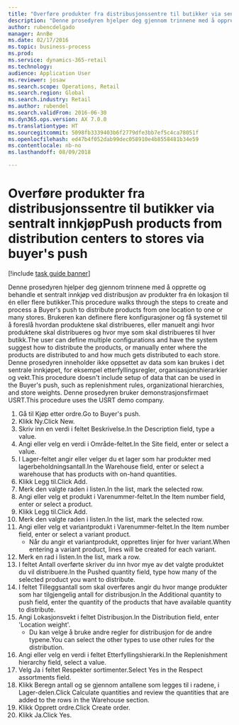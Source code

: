```yaml
--- 
title: "Overføre produkter fra distribusjonssentre til butikker via sentralt innkjøp"
description: "Denne prosedyren hjelper deg gjennom trinnene med å opprette og behandle et sentralt innkjøp ved distribusjon av produkter fra én lokasjon til én eller flere butikker."
author: rubencdelgado
manager: AnnBe
ms.date: 02/17/2016
ms.topic: business-process
ms.prod: 
ms.service: dynamics-365-retail
ms.technology: 
audience: Application User
ms.reviewer: josaw
ms.search.scope: Operations, Retail
ms.search.region: Global
ms.search.industry: Retail
ms.author: rubendel
ms.search.validFrom: 2016-06-30
ms.dyn365.ops.version: AX 7.0.0
ms.translationtype: HT
ms.sourcegitcommit: 5098fb3339403b6f2779dfe3bb7ef5c4ca78051f
ms.openlocfilehash: ed47b4f052dab99dec058910e4b8558481b34e59
ms.contentlocale: nb-no
ms.lasthandoff: 08/09/2018

---
```

# <a name="push-products-from-distribution-centers-to-stores-via-buyers-push"></a><span data-ttu-id="c2819-103">Overføre produkter fra distribusjonssentre til butikker via sentralt innkjøp</span><span class="sxs-lookup"><span data-stu-id="c2819-103">Push products from distribution centers to stores via buyer's push</span></span>

[!include [task guide banner](../includes/task-guide-banner.md)]

<span data-ttu-id="c2819-104">Denne prosedyren hjelper deg gjennom trinnene med å opprette og behandle et sentralt innkjøp ved distribusjon av produkter fra én lokasjon til én eller flere butikker.</span><span class="sxs-lookup"><span data-stu-id="c2819-104">This procedure walks through the steps to create and process a Buyer's push to distribute products from one location to one or many stores.</span></span> <span data-ttu-id="c2819-105">Brukeren kan definere flere konfigurasjoner og få systemet til å foreslå hvordan produktene skal distribueres, eller manuelt angi hvor produktene skal distribueres og hvor mye som skal distribueres til hver butikk.</span><span class="sxs-lookup"><span data-stu-id="c2819-105">The user can define multiple configurations and have the system suggest how to distribute the products, or manually enter where the products are distributed to and how much gets distributed to each store.</span></span> <span data-ttu-id="c2819-106">Denne prosedyren inneholder ikke oppsettet av data som kan brukes i det sentrale innkjøpet, for eksempel etterfyllingsregler, organisasjonshierarkier og vekt.</span><span class="sxs-lookup"><span data-stu-id="c2819-106">This procedure doesn't include setup of data that can be used in the Buyer's push, such as replenishment rules, organizational hierarchies, and store weights.</span></span> <span data-ttu-id="c2819-107">Denne prosedyren bruker demonstrasjonsfirmaet USRT.</span><span class="sxs-lookup"><span data-stu-id="c2819-107">This procedure uses the USRT demo company.</span></span>

1. <span data-ttu-id="c2819-108">Gå til Kjøp etter ordre.</span><span class="sxs-lookup"><span data-stu-id="c2819-108">Go to Buyer's push.</span></span>
2. <span data-ttu-id="c2819-109">Klikk Ny.</span><span class="sxs-lookup"><span data-stu-id="c2819-109">Click New.</span></span>
3. <span data-ttu-id="c2819-110">Skriv inn en verdi i feltet Beskrivelse.</span><span class="sxs-lookup"><span data-stu-id="c2819-110">In the Description field, type a value.</span></span>
4. <span data-ttu-id="c2819-111">Angi eller velg en verdi i Område-feltet.</span><span class="sxs-lookup"><span data-stu-id="c2819-111">In the Site field, enter or select a value.</span></span>
5. <span data-ttu-id="c2819-112">I Lager-feltet angir eller velger du et lager som har produkter med lagerbeholdningsantall.</span><span class="sxs-lookup"><span data-stu-id="c2819-112">In the Warehouse field, enter or select a warehouse that has products with on-hand quantities.</span></span>
6. <span data-ttu-id="c2819-113">Klikk Legg til.</span><span class="sxs-lookup"><span data-stu-id="c2819-113">Click Add.</span></span>
7. <span data-ttu-id="c2819-114">Merk den valgte raden i listen.</span><span class="sxs-lookup"><span data-stu-id="c2819-114">In the list, mark the selected row.</span></span>
8. <span data-ttu-id="c2819-115">Angi eller velg et produkt i Varenummer-feltet.</span><span class="sxs-lookup"><span data-stu-id="c2819-115">In the Item number field, enter or select a product.</span></span>
9. <span data-ttu-id="c2819-116">Klikk Legg til.</span><span class="sxs-lookup"><span data-stu-id="c2819-116">Click Add.</span></span>
10. <span data-ttu-id="c2819-117">Merk den valgte raden i listen.</span><span class="sxs-lookup"><span data-stu-id="c2819-117">In the list, mark the selected row.</span></span>
11. <span data-ttu-id="c2819-118">Angi eller velg et variantprodukt i Varenummer-feltet.</span><span class="sxs-lookup"><span data-stu-id="c2819-118">In the Item number field, enter or select a variant product.</span></span>
    * <span data-ttu-id="c2819-119">Når du angir et variantprodukt, opprettes linjer for hver variant.</span><span class="sxs-lookup"><span data-stu-id="c2819-119">When entering a variant product, lines will be created for each variant.</span></span>  
12. <span data-ttu-id="c2819-120">Merk en rad i listen.</span><span class="sxs-lookup"><span data-stu-id="c2819-120">In the list, mark a row.</span></span>
13. <span data-ttu-id="c2819-121">I feltet Antall overførte skriver du inn hvor mye av det valgte produktet du vil distribuere.</span><span class="sxs-lookup"><span data-stu-id="c2819-121">In the Pushed quantity field, type how many of the selected product you want to distribute.</span></span>
14. <span data-ttu-id="c2819-122">I feltet Tilleggsantall som skal overføres angir du hvor mange produkter som har tilgjengelig antall for distribusjon.</span><span class="sxs-lookup"><span data-stu-id="c2819-122">In the Additional quantity to push field, enter the quantity of the products that have available quantity to distribute.</span></span>
15. <span data-ttu-id="c2819-123">Angi Lokasjonsvekt i feltet Distribusjon.</span><span class="sxs-lookup"><span data-stu-id="c2819-123">In the Distribution field, enter 'Location weight'.</span></span>
    * <span data-ttu-id="c2819-124">Du kan velge å bruke andre regler for distribusjon for de andre typene.</span><span class="sxs-lookup"><span data-stu-id="c2819-124">You can select the other types to use other rules for the distribution.</span></span>  
16. <span data-ttu-id="c2819-125">Angi eller velg en verdi i feltet Etterfyllingshierarki.</span><span class="sxs-lookup"><span data-stu-id="c2819-125">In the Replenishment hierarchy field, select a value.</span></span>
17. <span data-ttu-id="c2819-126">Velg Ja i feltet Respekter sortimenter.</span><span class="sxs-lookup"><span data-stu-id="c2819-126">Select Yes in the Respect assortments field.</span></span>
18. <span data-ttu-id="c2819-127">Klikk Beregn antall og se gjennom antallene som legges til i radene, i Lager-delen.</span><span class="sxs-lookup"><span data-stu-id="c2819-127">Click Calculate quantities and review the quantities that are added to the rows in the Warehouse section.</span></span>
19. <span data-ttu-id="c2819-128">Klikk Opprett ordre.</span><span class="sxs-lookup"><span data-stu-id="c2819-128">Click Create order.</span></span>
20. <span data-ttu-id="c2819-129">Klikk Ja.</span><span class="sxs-lookup"><span data-stu-id="c2819-129">Click Yes.</span></span>


